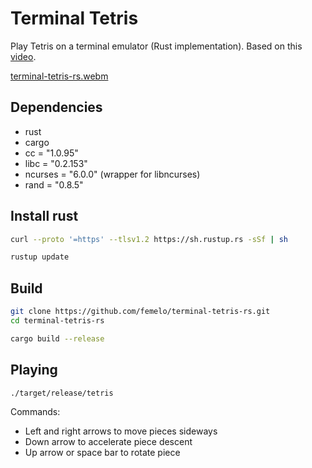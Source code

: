 # Terminal Tetris

Play Tetris on a terminal emulator (Rust implementation).
Based on this [video](https://www.youtube.com/watch?v=8OK8_tHeCIA).

[terminal-tetris-rs.webm](https://github.com/femelo/terminal-tetris-rs/assets/28808345/c670efc5-349b-40d8-baf2-c0e926175fad)

## Dependencies

- rust
- cargo
- cc = "1.0.95"
- libc = "0.2.153"
- ncurses = "6.0.0" (wrapper for libncurses)
- rand = "0.8.5"

## Install rust

```bash
curl --proto '=https' --tlsv1.2 https://sh.rustup.rs -sSf | sh
```

```bash
rustup update
```

## Build

```bash
git clone https://github.com/femelo/terminal-tetris-rs.git
cd terminal-tetris-rs
```

```bash
cargo build --release
```

## Playing

```bash
./target/release/tetris
```

Commands:

- Left and right arrows to move pieces sideways
- Down arrow to accelerate piece descent
- Up arrow or space bar to rotate piece
